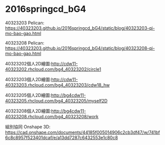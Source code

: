 # 2016springcd_bG4

40323203 Pelican: https://40323203.github.io/2016springcd_bG4/static/blog/40323203-qi-mo-bao-gao.html


40323208 Pelican: https://40323203.github.io/2016springcd_bG4/static/blog/40323208-qi-mo-bao-gao.html


40323202個人2D繪圖:http://cdw11-40323202.rhcloud.com/bg4_40323202/circle1


40323203個人2D繪圖:http://cdw11-40323203.rhcloud.com/bg4_40323203/cdw18_hw


40323205個人2D繪圖:http://bg4cdw11-40323205.rhcloud.com/bg4_40323205/myself2D


40323208個人2D繪圖:http://bg4cdw11-40323208.rhcloud.com/bg4_40323208/work


組別協同 Onshape 3D: https://cad.onshape.com/documents/44185f005014906c2cb3df47/w/741bf6c8c8957f523401dcaf/e/a13dd7287c6432553e1c80c8